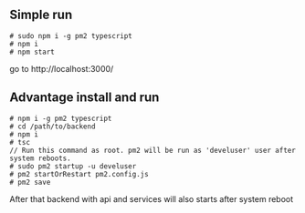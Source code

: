 ## Simple run
```
# sudo npm i -g pm2 typescript
# npm i
# npm start
```

go to http://localhost:3000/


## Advantage install and run
```
# npm i -g pm2 typescript
# cd /path/to/backend
# npm i
# tsc
// Run this command as root. pm2 will be run as 'develuser' user after system reboots.
# sudo pm2 startup -u develuser
# pm2 startOrRestart pm2.config.js
# pm2 save
```
After that backend with api and services will also starts after system reboot